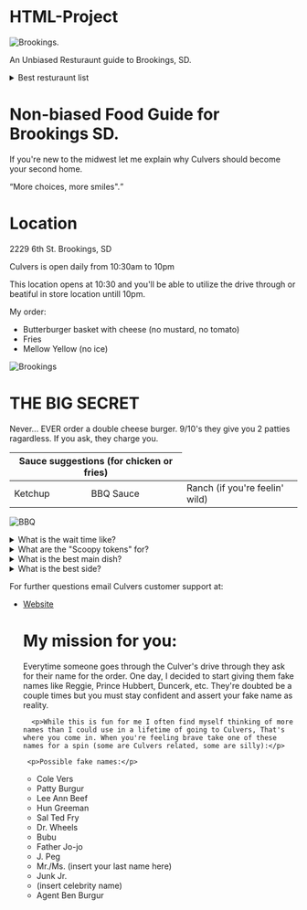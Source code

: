 # HTML-Project
<!DOCTYPE html>
<html>
<head>
<title>Mason's Culvers Best</title>
</head>
<body>

     
<div class="warning">
    <img src="https://cdn.firespring.com/images/f787640c-a870-4a17-b8c2-1e42a416bb42.jpg"
         alt="Brookings.">
    <p>An Unbiased Resturaunt guide to Brookings, SD.</p>

</div>

<details>
    <summary>Best resturaunt list</summary>
    Culvers.
</details>
     

<h1>Non-biased Food Guide for Brookings SD.</h1>
<p>If you're new to the midwest let me explain why Culvers should become your second home.
</p>
     
<p><q cite="https://www.culvers.com/media/commercials#:~:text=%E2%80%9CMore%20Choices%2C%20More%20Smiles%E2%80%9D,matter%20what%20you're%20craving.">More choices, more smiles".</q></p>
  
  <!DOCTYPE html>
<html>
<body>

<h1>Location</h1>
<p>2229 6th St. Brookings, SD</p>
     
<p>Culvers is open daily from 10:30am to 10pm</p>

<p>This location opens at <time datetime="10:30">10:30</time> and you'll be able to utilize the drive through or beatiful in store location untill <time datetime="10pm">10pm</time>.</p>

</body>
</html>

<p>My order: <p>
<ul>
  <li>Butterburger basket with cheese (no mustard, no tomato)</li>
  <li>Fries</li>
  <li>Mellow Yellow (no ice)</li>
</ul>

     
<img class="fit-picture"
     src="https://d1f28u9l1tudce.cloudfront.net/apps/_shared/butterburgers.jpg"
     alt="Brookings">



<h1>THE BIG SECRET</h1>

<p>Never... EVER order a double cheese burger. 9/10's they give you 2 patties ragardless. If you ask, they charge you.</p>

<table>
    <thead>
        <tr>
            <th colspan="2">Sauce suggestions (for chicken or fries)</th>
        </tr>
    </thead>
    <tbody>
        <tr>
            <td>Ketchup</td>
            <td>BBQ Sauce</td>
            <td>Ranch (if you're feelin' wild)</td>
        </tr>
    </tbody>
</table>



<img class="fit-picture"
     src="https://pbs.twimg.com/media/Eg2HErSXYAcA8xr.jpg"
     alt=BBQ Sauce>
     
<details>
    <summary>What is the wait time like?</summary>
    Usually 5-10 minutes unless you go during a rush. 
</details>
     
<details>
    <summary>What are the "Scoopy tokens" for?</summary>
    If you save up 10 you can either get a free kids meal or a piece of Culvers merchandise (depending on location).
</details>
     
<details>
    <summary>What is the best main dish?</summary>
    If you're only feelings peckish the chicken tender basket is the way to go. If you are starving the butter-burger basket is your best friend.
</details>
     
<details>
    <summary>What is the best side?</summary>
    The cheese curds from Culvers are amazing, however; these come at an upcharge. If you're on a budget the fries are great as well. The onion rings often leave me with regret and are quite expensive.
</details>




</body>
</html>

<p>For further questions email Culvers customer support at:</p>

<ul>
  <li><a href="https://example.com](https://www.culvers.com/menu-and-nutrition)">Website</a></li>
     
     
     
     
       
  <h1>My mission for you:</h1>
     <p>Everytime someone goes through the Culver's drive through they ask for their name for the order. One day, I decided to start giving them fake names like Reggie, Prince Hubbert, Duncerk, etc. They're doubted be a couple times but you must stay confident and assert your fake name as reality. </p>
     
      <p>While this is fun for me I often find myself thinking of more names than I could use in a lifetime of going to Culvers, That's where you come in. When you're feeling brave take one of these names for a spin (some are Culvers related, some are silly):</p>
     
     <p>Possible fake names:</p>

<ul>
    <li>Cole Vers</li>
    <li>Patty Burgur</li>
    <li>Lee Ann Beef</li>
    <li>Hun Greeman</li>
    <li>Sal Ted Fry</li>
    <li>Dr. Wheels</li>
    <li>Bubu</li>
    <li>Father Jo-jo</li>
    <li>J. Peg</li>
    <li>Mr./Ms. (insert your last name here)</li>
    <li>Junk Jr.</li>
    <li>(insert celebrity name)</li>
    <li>Agent Ben Burgur</li>
    
</ul>
     

